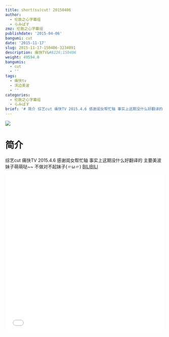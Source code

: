 ```yaml
---
title: short(su)cut! 20150406
author:
  - 伦敦之心字幕组
  - らみぱす
zmz: 伦敦之心字幕组
publishdate: '2015-04-06'
bangumi: cut
date: '2015-11-17'
slug: 2015-11-17-150406-3234091
description: 痛快TV&#8226;150406
weight: 49594.0
bangumis:
  - cut
  - ''
tags:
  - 痛快tv
  - 滨边美波
  - ''
categories:
  - 伦敦之心字幕组
  - らみぱす
brief: '# 简介 综艺cut 痛快TV 2015.4.6 感谢闺女帮忙轴 事实上这期没什么好翻译的 主要美波妹子萌萌哒~~ 不做对不起妹子(〃ω〃)'
---
```

![](https://i.imgur.com/cAw6btP.png)
# 简介  
综艺cut 痛快TV 2015.4.6 感谢闺女帮忙轴  事实上这期没什么好翻译的   主要美波妹子萌萌哒~~  不做对不起妹子(〃ω〃)
  [BILIBILI](https://www.bilibili.com/video/av3234091/)

<div class="vcontainer">  <iframe class='video' src="//www.bilibili.com/blackboard/player.html?cid=NA&aid=3234091" width="100%" height="500" frameborder="0" allowfullscreen="allowfullscreen"></iframe></div>
